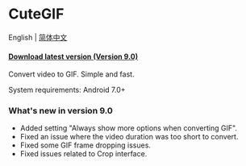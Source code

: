 # **CuteGIF**

English | [简体中文](https://pub.kdocs.cn/r/paGFePg24YDlAB4)

#### [**Download latest version (Version 9.0)**](https://github.com/tasy5kg/CuteGIF/releases/latest)

Convert video to GIF. Simple and fast.

System requirements: Android 7.0+

### What\'s new in version 9.0

- Added setting "Always show more options when converting GIF".
- Fixed an issue where the video duration was too short to convert.
- Fixed some GIF frame dropping issues.
- Fixed issues related to Crop interface.



